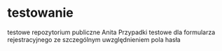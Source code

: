 # testowanie
testowe repozytorium publiczne Anita
Przypadki testowe dla formularza rejestracyjnego ze szczególnym uwzględnieniem pola hasła
